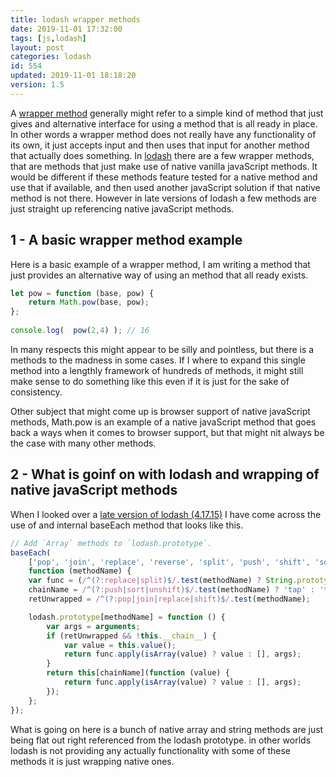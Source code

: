 ```yaml
---
title: lodash wrapper methods
date: 2019-11-01 17:32:00
tags: [js,lodash]
layout: post
categories: lodash
id: 554
updated: 2019-11-01 18:18:20
version: 1.5
---
```


A [wrapper method](https://stackoverflow.com/questions/326596/how-do-i-wrap-a-function-in-javascript) generally might refer to a simple kind of method that just gives and alternative interface for using a method that is all ready in place. In other words a wrapper method does not really have any functionality of its own, it just accepts input and then uses that input for another method that actually does something. In [lodash](https://lodash.com/) there are a few wrapper methods, that are methods that just make use of native vanilla javaScript methods. It would be different if these methods feature tested for a native method and use that if available, and then used another javaScript solution if that native method is not there. However in late versions of lodash a few methods are just straight up referencing native javaScript methods.

<!-- more -->

## 1 - A basic wrapper method example

Here is a basic example of a wrapper method, I am writing a method that just provides an alternative way of using an method that all ready exists.

```js
let pow = function (base, pow) {
    return Math.pow(base, pow);
};
 
console.log(  pow(2,4) ); // 16
```

In many respects this might appear to be silly and pointless, but there is a methods to the madness in some cases. If I where to expand this single method into a lengthly framework of hundreds of methods, it might still make sense to do something like this even if it is just for the sake of consistency. 

Other subject that might come up is browser support of native javaScript methods, Math.pow is an example of a native javaScript method that goes back a ways when it comes to browser support, but that might nit always be the case with many other methods.

## 2 - What is goinf on with lodash and wrapping of native javaScript methods

When I looked over a [late version of lodash \(4.17.15\)](https://raw.githubusercontent.com/lodash/lodash/4.17.15-npm/core.js) I have come across the use of and internal baseEach method that looks like this.

```js
// Add `Array` methods to `lodash.prototype`.
baseEach(
    ['pop', 'join', 'replace', 'reverse', 'split', 'push', 'shift', 'sort', 'splice', 'unshift'],
    function (methodName) {
    var func = (/^(?:replace|split)$/.test(methodName) ? String.prototype : arrayProto)[methodName],
    chainName = /^(?:push|sort|unshift)$/.test(methodName) ? 'tap' : 'thru',
    retUnwrapped = /^(?:pop|join|replace|shift)$/.test(methodName);

    lodash.prototype[methodName] = function () {
        var args = arguments;
        if (retUnwrapped && !this.__chain__) {
            var value = this.value();
            return func.apply(isArray(value) ? value : [], args);
        }
        return this[chainName](function (value) {
            return func.apply(isArray(value) ? value : [], args);
        });
    };
});
```

What is going on here is a bunch of native array and string methods are just being flat out right referenced from the lodash prototype. in other worlds lodash is not providing any actually functionality with some of these methods it is just wrapping native ones.